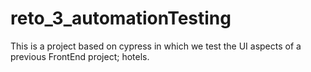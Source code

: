 # reto_3_automationTesting
This is a project based on cypress in which we test the UI aspects of a previous FrontEnd project; hotels.  
